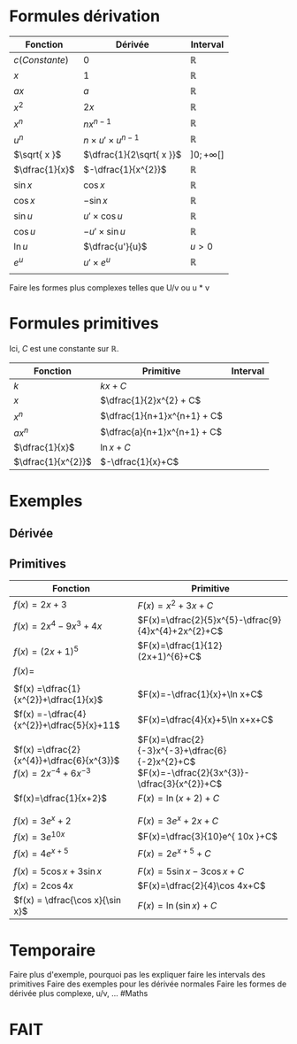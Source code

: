 # Formules dérivation
| Fonction        | Dérivée                    | Interval       |
| --------------- | -------------------------- | -------------- |
| $c (Constante)$ | $0$                        | $\mathbb{R}$   |
| $x$             | $1$                        | $\mathbb{R}$   |
| $ax$            | $a$                        | $\mathbb{R}$   |
| $x^{2}$         | $2x$                       | $\mathbb{R}$   |
| $x^{n}$         | $nx^{n-1}$                 | $\mathbb{R}$   |
| $u^{n}$         | $n\times u'\times u^{n-1}$ | $\mathbb{R}$   |
| $\sqrt{ x }$    | $\dfrac{1}{2\sqrt{ x }}$   | $]0;+\infty[]$ |
| $\dfrac{1}{x}$  | $-\dfrac{1}{x^{2}}$        | $\mathbb{R}$   |
| $\sin x$        | $\cos x$                   | $\mathbb{R}$   |
| $\cos x$        | $-\sin x$                  | $\mathbb{R}$   |
| $\sin u$        | $u'\times \cos u$          | $\mathbb{R}$   |
| $\cos u$        | $-u'\times \sin u$         | $\mathbb{R}$   |
| $\ln u$         | $\dfrac{u'}{u}$            | $u>0$          |
| $e^{ u }$       | $u'\times e^{ u }$         | $\mathbb{R}$   |
|                 |                            |                |
Faire les formes plus complexes telles que U/v ou u * v
# Formules primitives
Ici, $C$ est une constante sur $\mathbb{R}$.

| Fonction           | Primitive                   | Interval |
| ------------------ | --------------------------- | -------- |
| $k$                | $kx + C$                    |          |
| $x$                | $\dfrac{1}{2}x^{2} + C$     |          |
| $x^{n}$            | $\dfrac{1}{n+1}x^{n+1} + C$ |          |
| $ax^{n}$           | $\dfrac{a}{n+1}x^{n+1} + C$ |          |
| $\dfrac{1}{x}$     | $\ln x +C$                  |          |
| $\dfrac{1}{x^{2}}$ | $-\dfrac{1}{x}+C$           |          |

# Exemples
## Dérivée

## Primitives
| Fonction                                                             | Primitive                                                                                           |
| -------------------------------------------------------------------- | --------------------------------------------------------------------------------------------------- |
| $f(x) = 2x+3$                                                        | $F(x)=x^{2}+3x+C$                                                                                   |
| $f(x) =2x^{4}-9x^{3}+4x$                                             | $F(x)=\dfrac{2}{5}x^{5}-\dfrac{9}{4}x^{4}+2x^{2}+C$                                                 |
| $f(x)=(2x+1)^{5}$                                                    | $F(x)=\dfrac{1}{12}(2x+1)^{6}+C$                                                                    |
| $f(x)=$                                                              |                                                                                                     |
|                                                                      |                                                                                                     |
| $f(x) =\dfrac{1}{x^{2}}+\dfrac{1}{x}$                                | $F(x)=-\dfrac{1}{x}+\ln x+C$                                                                        |
| $f(x) =-\dfrac{4}{x^{2}}+\dfrac{5}{x}+11$                            | $F(x)=\dfrac{4}{x}+5\ln x+x+C$                                                                      |
| $f(x) =\dfrac{2}{x^{4}}+\dfrac{6}{x^{3}}$<br>$f(x) =2x^{-4}+6x^{-3}$ | $F(x)=\dfrac{2}{-3}x^{-3}+\dfrac{6}{-2}x^{2}+C$<br>$F(x)=-\dfrac{2}{3x^{3}}-\dfrac{3}{x^{2}}+C$<br> |
| $f(x)=\dfrac{1}{x+2}$                                                | $F(x)=\ln (x+2)+C$                                                                                  |
|                                                                      |                                                                                                     |
|                                                                      |                                                                                                     |
| $f(x)=3e^{ x }+2$                                                    | $F(x)=3e^{ x }+2x+C$                                                                                |
| $f(x)=3e^{ 10x }$                                                    | $F(x)=\dfrac{3}{10}e^{ 10x }+C$                                                                     |
| $f(x)=4e^{ x+5 }$                                                    | $F(x)=2e^{ x+5 }+C$                                                                                 |
|                                                                      |                                                                                                     |
| $f(x)=5\cos x+3\sin x$                                               | $F(x)=5\sin x-3\cos x+C$                                                                            |
| $f(x)=2\cos 4x$                                                      | $F(x)=\dfrac{2}{4}\cos 4x+C$                                                                        |
| $f(x) = \dfrac{\cos x}{\sin x}$                                      | $F(x)=\ln (\sin x)+C$                                                                               |


# Temporaire
Faire plus d'exemple, pourquoi pas les expliquer
faire les intervals des primitives
Faire des exemples pour les dérivée normales
Faire les formes de dérivée plus complexe, u/v, ...
#Maths

# FAIT